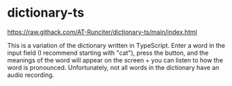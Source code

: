 # dictionary-ts

https://raw.githack.com/AT-Runciter/dictionary-ts/main/index.html

This is a variation of the dictionary written in ТypeScript.
Enter a word in the input field (I recommend starting with "cat"), press the button, and the meanings of the word will appear on the screen + you can listen to how the word is pronounced.
Unfortunately, not all words in the dictionary have an audio recording.
